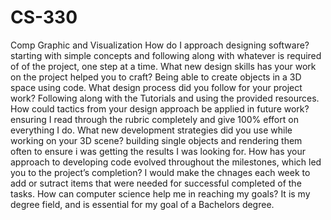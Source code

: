 # CS-330
Comp Graphic and Visualization
How do I approach designing software?
  starting with simple concepts and following along with whatever is required of of the project, one step at a time.
What new design skills has your work on the project helped you to craft?
  Being able to create objects in a 3D space using code.
What design process did you follow for your project work?
  Following along with the Tutorials and using the provided resources.
How could tactics from your design approach be applied in future work?
  ensuring I read through the rubric completely and give 100% effort on everything I do.
What new development strategies did you use while working on your 3D scene?
  building single objects and rendering them often to ensure i was getting the results I was looking for.
How has your approach to developing code evolved throughout the milestones, which led you to the project’s completion?
  I would make the chnages each week to add or sutract items that were needed for successful completed of the tasks.
How can computer science help me in reaching my goals?
  It is my degree field, and is essential for my goal of a Bachelors degree.
